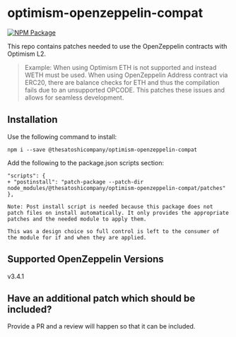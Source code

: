 
# optimism-openzeppelin-compat
[![NPM Package](https://img.shields.io/npm/v/@thesatoshicompany/optimism-openzeppelin-compat/latest?label=%40thesatoshicompany%2Foptimism-openzeppelin-compat&logo=npm)](https://www.npmjs.com/package/@thesatoshicompany/optimism-openzeppelin-compat)

This repo contains patches needed to use the OpenZeppelin contracts with Optimism L2.

> Example: When using Optimism ETH is not supported and instead WETH
> must be used. When using OpenZeppelin Address contract via ERC20,
> there are balance checks for ETH and thus the compilation fails due to
> an unsupported OPCODE. This patches these issues and allows for
> seamless development.

## Installation

Use the following command to install:

```
npm i --save @thesatoshicompany/optimism-openzeppelin-compat
```

Add the following to the package.json scripts section:

```
"scripts": {
+ "postinstall": "patch-package --patch-dir node_modules/@thesatoshicompany/optimism-openzeppelin-compat/patches"
},
```

`Note: Post install script is needed because this package does not patch files on install automatically. It only provides the appropriate patches and the needed module to apply them.`

`This was a design choice so full control is left to the consumer of the module for if and when they are applied.`

## Supported OpenZeppelin Versions

v3.4.1

## Have an additional patch which should be included?

Provide a PR and a review will happen so that it can be included.